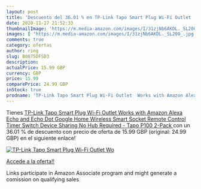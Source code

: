 ```yaml
---
layout: post
title: 'Descuento del 36.01 % en TP-Link Tapo Smart Plug Wi-Fi Outlet  Wo'
date: 2020-11-27 21:52:33
thumbnailImage: 'https://m.media-amazon.com/images/I/31zjNb6AKDL._SL200_.jpg'
images: [ 'https://m.media-amazon.com/images/I/31zjNb6AKDL._SL200_.jpg' ]
comments: true
category: ofertas
author: ring
slug: B0875DFSD3
description:
actualPrice: 15.99 GBP
currency: GBP
price: 15.99
comparePrice: 24.99 GBP
inStock: true
prodname: 'TP-Link Tapo Smart Plug Wi-Fi Outlet  Works with Amazon Alexa  Echo and Echo Dot   Google Home  Wireless Smart Socket  Remote Control Timer Switch  Device Sharing  No Hub Required - Tapo P100  2-Pack '
---
```


Tienes [TP-Link Tapo Smart Plug Wi-Fi Outlet  Works with Amazon Alexa  Echo and Echo Dot   Google Home  Wireless Smart Socket  Remote Control Timer Switch  Device Sharing  No Hub Required - Tapo P100  2-Pack ](https://www.amazon.co.uk/dp/B0875DFSD3/?tag=tolees0a-21) con un 36.01 % de descuento con precio de oferta de 15.99 GBP (original: 24.99 GBP) en el siguiente enlace!

[![TP-Link Tapo Smart Plug Wi-Fi Outlet  Wo](https://m.media-amazon.com/images/I/31zjNb6AKDL._SL200_.jpg)](https://www.amazon.co.uk/dp/B0875DFSD3/?tag=tolees0a-21)

[Accede a la oferta!!](https://www.amazon.co.uk/dp/B0875DFSD3/?tag=tolees0a-21)

Links participate in Amazon Associate program and might generate a comission on qualifying sales


